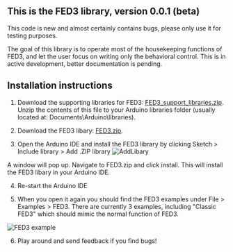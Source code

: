 ## This is the FED3 library, version 0.0.1 (beta)
This code is new and almost certainly contains bugs, please only use it for testing purposes.

The goal of this library is to operate most of the housekeeping functions of FED3, and let the user focus on writing only the behavioral control.  This is in active development, better documentation is pending.

## Installation instructions
1. Download the supporting libraries for FED3: [FED3_support_libraries.zip](https://github.com/KravitzLabDevices/FED3/raw/master/FED3_library/FED3_support_libraries.zip). Unzip the contents of this file to your Arduino libraries folder (usually located at: Documents\Arduino\libraries). 

2. Download the FED3  libary: [FED3.zip](https://github.com/KravitzLabDevices/FED3/blob/master/FED3_library/FED3.zip). 

3. Open the Arduino IDE and install the FED3 library by clicking Sketch > Include library > Add .ZIP library 
![AddLibary](https://raw.githubusercontent.com/KravitzLabDevices/FED3/master/photos/AddZipLibrary.bmp)

A window will pop up.  Navigate to FED3.zip and click install.  This will install the FED3 libary in your Arduino IDE.

4. Re-start the Arduino IDE

5. When you open it again you should find the FED3 examples under File > Examples > FED3.  There are currently 3 examples, including "Classic FED3" which should mimic the normal function of FED3.

![FED3 example](https://raw.githubusercontent.com/KravitzLabDevices/FED3/master/photos/FED3example.png)

6. Play around and send feedback if you find bugs!



